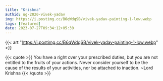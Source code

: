 ```yaml
---
title: "Krishna"
authid: ug-2020-vivek-yadav
img: https://i.postimg.cc/B6qWdqSB/vivek-yadav-painting-1-low.webp
tags: [featured]
date: 2023-07-27T09:34:12+05:30
---
```


{{< art "https://i.postimg.cc/B6qWdqSB/vivek-yadav-painting-1-low.webp" >}}

{{< quote >}}
You have a right over your prescribed duties, but you are not entitled to the fruits of your actions. Never consider yourself to be the cause of the results of your activities, nor be attached to inaction.
~Lord Krishna
{{< /quote >}}
